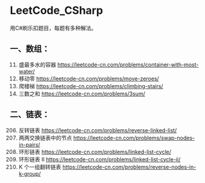 # LeetCode_CSharp 

用C#刷乐扣题目，每题有多种解法。


## 一、数组：  
11. 盛最多水的容器	https://leetcode-cn.com/problems/container-with-most-water/  
283. 移动零	https://leetcode-cn.com/problems/move-zeroes/  
70. 爬楼梯	https://leetcode-cn.com/problems/climbing-stairs/  
15. 三数之和	https://leetcode-cn.com/problems/3sum/  

## 二、链表：  
206. 反转链表	https://leetcode-cn.com/problems/reverse-linked-list/  
24. 两两交换链表中的节点	https://leetcode-cn.com/problems/swap-nodes-in-pairs/  
141. 环形链表	https://leetcode-cn.com/problems/linked-list-cycle/  
142. 环形链表 II	https://leetcode-cn.com/problems/linked-list-cycle-ii/  
25. K 个一组翻转链表	https://leetcode-cn.com/problems/reverse-nodes-in-k-group/  

